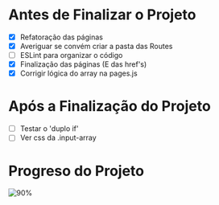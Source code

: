 # Antes de Finalizar o Projeto
- [x] Refatoração das páginas
- [x] Averiguar se convém criar a pasta das Routes
- [ ] ESLint para organizar o código
- [x] Finalização das páginas (E das href's) 
- [x] Corrigir lógica do array na pages.js

# Após a Finalização do Projeto
- [ ] Testar o 'duplo if'
- [ ] Ver css da .input-array

# Progreso do Projeto
![90%](https://progress-bar.dev/90)